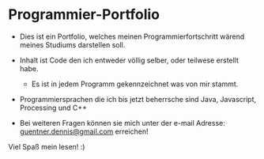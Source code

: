 # Programmier-Portfolio
- Dies ist ein Portfolio, welches meinen Programmierfortschritt wärend meines Studiums darstellen soll.
- Inhalt ist Code den ich entweder völlig selber, oder teilwese erstellt habe.
  - Es ist in jedem Programm gekennzeichnet was von mir stammt.
- Programmiersprachen die ich bis jetzt beherrsche sind Java, Javascript, Processing und C++

- Bei weiteren Fragen können sie mich unter der e-mail Adresse: guentner.dennis@gmail.com erreichen!

Viel Spaß mein lesen! :)
